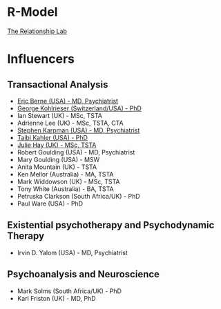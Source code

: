 # R-Model
[The Relationship Lab](https://therelationshiplab.co)

# Influencers
## Transactional Analysis
* [Eric Berne (USA) - MD, Psychiatrist](https://ericberne.com) 
* [George Kohlrieser (Switzerland/USA) - PhD](https://georgekohlrieser.com/about/) 
* Ian Stewart (UK) - MSc, TSTA
* Adrienne Lee (UK) - MSc, TSTA, CTA
* [Stephen Karpman (USA) - MD, Psychiatrist](https://karpmandramatriangle.com/)
* [Taibi Kahler (USA) - PhD](http://processcommunicationmodel.com/pcm-origins/)
* [Julie Hay (UK) - MSc, TSTA](https://juliehay.org/)
* Robert Goulding (USA) - MD, Psychiatrist
* Mary Goulding (USA) - MSW
* Anita Mountain (UK) - TSTA
* Ken Mellor (Australia) - MA, TSTA
* Mark Widdowson (UK) - MSc, TSTA
* Tony White (Australia) - BA, TSTA
* Petruska Clarkson (South Africa/UK) - PhD
* Paul Ware (USA) - PhD

## Existential psychotherapy and Psychodynamic Therapy
* Irvin D. Yalom (USA) - MD, Psychiatrist

## Psychoanalysis and Neuroscience
* Mark Solms (South Africa/UK) - PhD
* Karl Friston (UK) - MD, PhD
